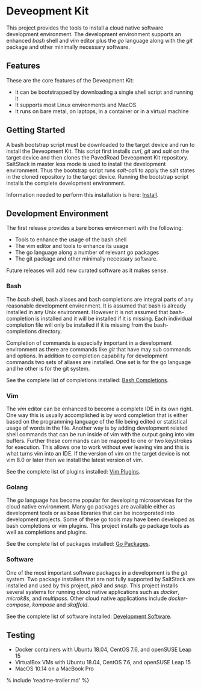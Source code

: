 # Deveopment Kit

This project provides the tools to install a cloud native software development environment.
The development environment supports an enhanced _bash_ shell and _vim_ editor plus
the _go_ language along with the _git_ package and other minimally necessary software.

## Features

These are the core features of the Deveopment Kit:

- It can be bootstrapped by downloading a single shell script and running it
- It supports most Linux environments and MacOS
- It runs on bare metal, on laptops, in a container or in a virtual machine

## Getting Started

A bash bootstrap script must be downloaded to the target device
and run to install the Deveopment Kit.
This script first installs _curl_, _git_ and _salt_ on the target device and then
clones the PavedRoad Deveopment Kit repository.
SaltStack in master less mode is used to install the development environment.
Thus the bootstrap script runs _salt-call_ to apply the salt states in the cloned
repository to the target device.
Running the bootstrap script installs the complete development environment.

Information needed to perform this installation is here: [Install](/salt/INSTALL.md).

## Development Environment

The first release provides a bare bones environment with the following:

- Tools to enhance the usage of the bash shell
- The vim editor and tools to enhance its usage
- The go language along a number of relevant go packages
- The git package and other minimally necessary software.

Future releases will add new curated software as it makes sense.

### Bash

The _bash_ shell, bash aliases and bash completions are integral parts
of any reasonable development environment.
It is assumed that bash is already installed in any Unix environment.
However it is not assumed that bash-completion is installed and it
will be installed if it is missing.
Each individual completion file will only be installed if it is missing from the
bash-completions directory.

Completion of commands is especially important in a development environment
as there are commands like _git_ that have may sub commands and options.
In addition to completion capability for development commands two sets of aliases
are installed.
One set is for the go language and he other is for the git system.

See the complete list of completions installed: [Bash Completions](/salt/BOM_BASH_COMPS.md).

### Vim

The _vim_ editor can be enhanced to become a complete IDE in its own right.
One way this is usually accomplished is by word completion that is either based on the 
programming language of the file being edited or statistical usage of words in the file.
Another way is by adding development related shell commands that can be run
inside of vim with the output going into vim buffers.
Further these commands can be mapped to one or two keystrokes for execution.
This allows one to work without ever leaving vim and this is what turns
vim into an IDE.
If the version of vim on the target device is not vim 8.0 or later then
we install the latest version of vim.

See the complete list of plugins installed: [Vim Plugins]().

### Golang

The _go_ language has become popular for developing microservices for the
cloud native environment.
Many go packages are available either as development tools or as base
libraries that can be incorporated into development projects.
Some of these go tools may have been developed as bash completions or vim plugins.
This project installs go package tools as well as completions and plugins.

See the complete list of packages installed: [Go Packages](/salt/BOM_GO_PACKAGES.md).

### Software

One of the most important software packages in a development is the _git_ system.
Two package installers that are not fully supported by SaltStack are installed
and used by this project, _pip3_ and _snap_.
This project installs several systems for running cloud native applications
such as _docker_, _microk8s_, and _multipass_.
Other cloud native applications include _docker-compose_, _kompose_ and _skaffold_.

See the complete list of software installed: [Development Software](/salt/BOM_DEV_SOFTWARE.md).

## Testing

- Docker containers with Ubuntu 18.04, CentOS 7.6, and openSUSE Leap 15
- VirtualBox VMs with Ubuntu 18.04, CentOS 7.6, and openSUSE Leap 15
- MacOS 10.14 on a MacBook Pro

% include 'readme-trailer.md' %}
